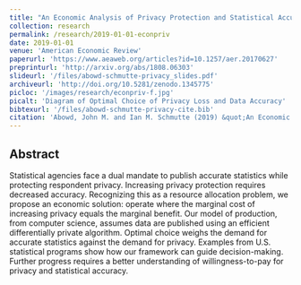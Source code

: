 ```yaml
---
title: "An Economic Analysis of Privacy Protection and Statistical Accuracy as Social Choices"
collection: research
permalink: /research/2019-01-01-econpriv
date: 2019-01-01
venue: 'American Economic Review'
paperurl: 'https://www.aeaweb.org/articles?id=10.1257/aer.20170627'
preprinturl: 'http://arxiv.org/abs/1808.06303'
slideurl: '/files/abowd-schmutte-privacy_slides.pdf'
archiveurl: 'http://doi.org/10.5281/zenodo.1345775'
picloc: '/images/research/econpriv-f.jpg'
picalt: 'Diagram of Optimal Choice of Privacy Loss and Data Accuracy'
bibtexurl: '/files/abowd-schmutte-privacy-cite.bib'
citation: 'Abowd, John M. and Ian M. Schmutte (2019) &quot;An Economic Analysis of Privacy Protection and Statistical Accuracy as Social Choices.&quot; <i>American Economic Review</i>, vol. 109, pp. 171-202.'
---
```


## Abstract

Statistical agencies face a dual mandate to publish accurate statistics while protecting respondent privacy. Increasing privacy protection requires decreased accuracy. Recognizing this as a resource allocation problem, we propose an economic solution: operate where the marginal cost of increasing privacy equals the marginal benefit. Our model of production, from computer science, assumes data are published using an efficient differentially private algorithm. Optimal choice weighs the demand for accurate statistics against the demand for privacy. Examples from U.S. statistical programs show how our framework can guide decision-making. Further progress requires a better understanding of willingness-to-pay for privacy and statistical accuracy.
